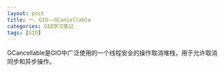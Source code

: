 ```yaml
---
layout: post
title: 一、GIO——GCancellable
categories: GIO学习笔记
tags: [GIO]
---
```



GCancellable是GIO中广泛使用的一个线程安全的操作取消堆栈，用于允许取消同步和异步操作。
